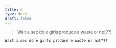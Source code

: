 ```yaml
---
title: e
type: docs
draft: false
---
```


> Wait a sec do e girls produce e waste or not??!

```plaintext {filename="Copy to clipboard"}
Wait a sec do e girls produce e waste or not??!
```
